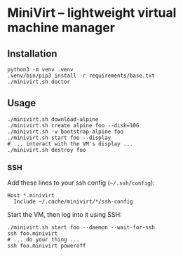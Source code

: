# MiniVirt – lightweight virtual machine manager

## Installation

```shell
python3 -m venv .venv
.venv/bin/pip3 install -r requirements/base.txt
./minivirt.sh doctor
```

## Usage

```shell
./minivirt.sh download-alpine
./minivirt.sh create alpine foo --disk=10G
./minivirt.sh -v bootstrap-alpine foo
./minivirt.sh start foo --display
# ... interact with the VM's display ...
./minivirt.sh destroy foo
```

### SSH

Add these lines to your ssh config (`~/.ssh/config`):

```ssh-config
Host *.minivirt
  Include ~/.cache/minivirt/*/ssh-config
```

Start the VM, then log into it using SSH:

```shell
./minivirt.sh start foo --daemon --wait-for-ssh
ssh foo.minivirt
# ... do your thing ...
ssh foo.minivirt poweroff
```
